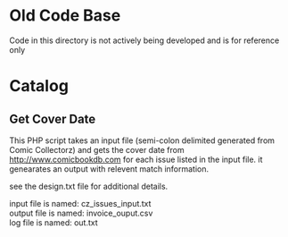 # Old Code Base
Code in this directory is not actively being developed and is for reference only
# Catalog
## Get Cover Date
This PHP script takes an input file (semi-colon delimited generated from Comic Collectorz) and gets the cover date from http://www.comicbookdb.com for each issue listed in the input file. it genearates an output with relevent match information.

see the design.txt file for additional details. 

input file is named:  cz_issues_input.txt  
output file is named: invoice_ouput.csv  
log file is named:    out.txt  

